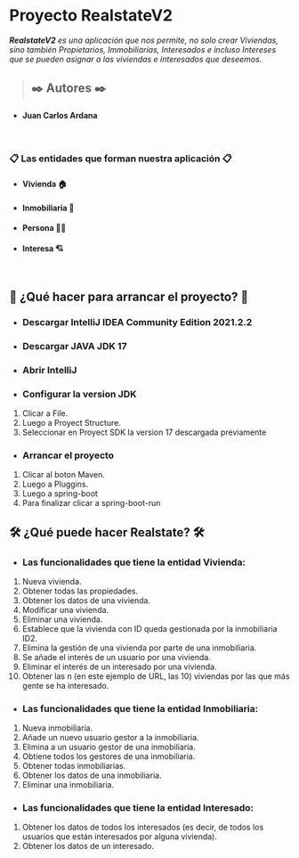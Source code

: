 # **Proyecto RealstateV2**

***RealstateV2** es una aplicación que nos permite, no solo crear Viviendas, sino también Propietarios, Immobiliarias, Interesados e incluso Intereses que se pueden asignar a las viviendas e interesados que deseemos.*
</br>
> ## ✒️ **Autores ✒️**
* #### Juan Carlos Ardana
</br>


### 📋 Las entidades que forman nuestra aplicación 📋
* #### Vivienda :house:

* #### Inmobiliaria :department_store:
* #### Persona :frowning_man:

* #### Interesa :cupid:


</br>



## :wrench: ¿Qué hacer para arrancar el proyecto? :wrench:
* ### **Descargar IntelliJ IDEA Community Edition 2021.2.2**
* ### **Descargar JAVA JDK 17**
* ### **Abrir IntelliJ**
* ### **Configurar la version JDK**
1. Clicar a File.
2. Luego a Proyect Structure.
3. Seleccionar en Proyect SDK la version 17 descargada previamente

* ### **Arrancar el proyecto**
1. Clicar al boton Maven.
2. Luego a Pluggins.
3. Luego a spring-boot
4. Para finalizar clicar a spring-boot-run

## 🛠️ ¿Qué puede hacer Realstate? 🛠️


* ### **Las funcionalidades que tiene la entidad Vivienda:**

1. Nueva vivienda.
2. Obtener todas las propiedades.
3. Obtener los datos de una vivienda.
4. Modificar una vivienda.
5. Eliminar una vivienda.
6. Establece que la vivienda con ID queda gestionada por la inmobiliaria ID2.
7. Elimina la gestión de una vivienda por parte de una inmobiliaria.
8. Se añade el interés de un usuario por una vivienda.
9. Eliminar el interés de un interesado por una vivienda.
10. Obtener las n (en este ejemplo de URL, las 10) viviendas por las que más gente se ha interesado.

* ### **Las funcionalidades que tiene la entidad Inmobiliaria:**

1. Nueva inmobiliaria.
2. Añade un nuevo usuario gestor a la inmobiliaria.
3. Elimina a un usuario gestor de una inmobiliaria.
4. Obtiene todos los gestores de una inmobiliaria.
5. Obtener todas inmobiliarias.
6. Obtener los datos de una inmobiliaria.
7. Eliminar una inmobiliaria.

* ### **Las funcionalidades que tiene la entidad Interesado:**

1. Obtener los datos de todos los interesados (es decir, de todos los usuarios que están interesados por alguna vivienda).
2. Obtener los datos de un interesado.
